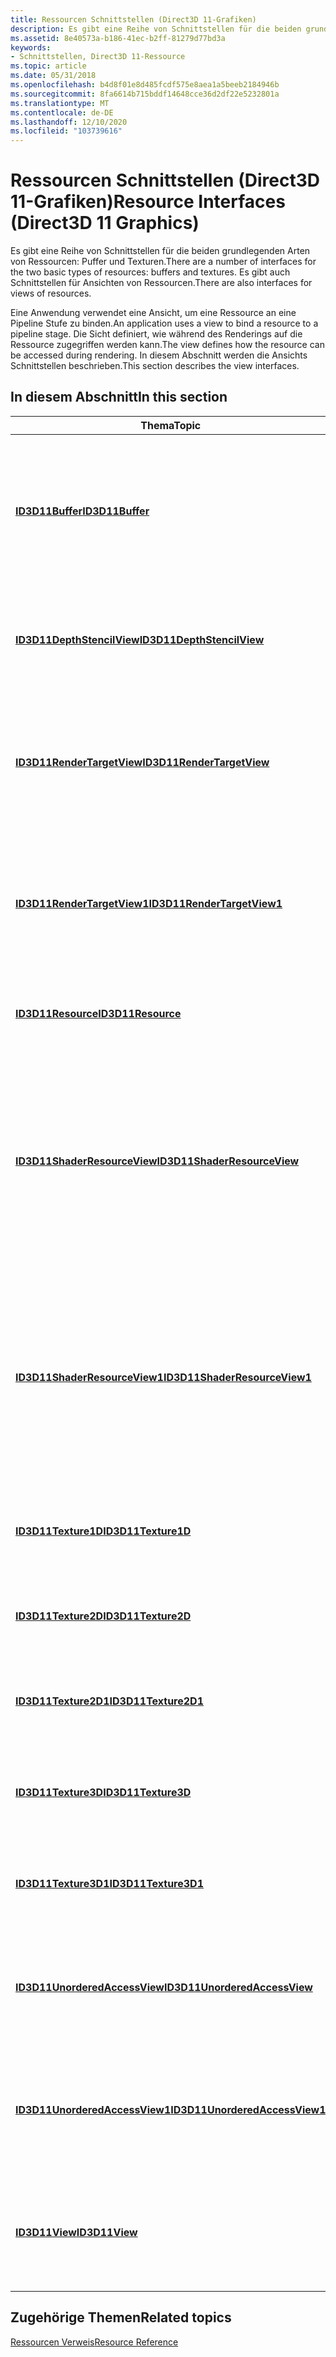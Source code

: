```yaml
---
title: Ressourcen Schnittstellen (Direct3D 11-Grafiken)
description: Es gibt eine Reihe von Schnittstellen für die beiden grundlegenden Typen von Ressourcen Puffern und Texturen.
ms.assetid: 8e40573a-b186-41ec-b2ff-81279d77bd3a
keywords:
- Schnittstellen, Direct3D 11-Ressource
ms.topic: article
ms.date: 05/31/2018
ms.openlocfilehash: b4d8f01e8d485fcdf575e8aea1a5beeb2184946b
ms.sourcegitcommit: 8fa6614b715bddf14648cce36d2df22e5232801a
ms.translationtype: MT
ms.contentlocale: de-DE
ms.lasthandoff: 12/10/2020
ms.locfileid: "103739616"
---
```

# <a name="resource-interfaces-direct3d-11-graphics"></a><span data-ttu-id="b8f62-104">Ressourcen Schnittstellen (Direct3D 11-Grafiken)</span><span class="sxs-lookup"><span data-stu-id="b8f62-104">Resource Interfaces (Direct3D 11 Graphics)</span></span>

<span data-ttu-id="b8f62-105">Es gibt eine Reihe von Schnittstellen für die beiden grundlegenden Arten von Ressourcen: Puffer und Texturen.</span><span class="sxs-lookup"><span data-stu-id="b8f62-105">There are a number of interfaces for the two basic types of resources: buffers and textures.</span></span> <span data-ttu-id="b8f62-106">Es gibt auch Schnittstellen für Ansichten von Ressourcen.</span><span class="sxs-lookup"><span data-stu-id="b8f62-106">There are also interfaces for views of resources.</span></span>

<span data-ttu-id="b8f62-107">Eine Anwendung verwendet eine Ansicht, um eine Ressource an eine Pipeline Stufe zu binden.</span><span class="sxs-lookup"><span data-stu-id="b8f62-107">An application uses a view to bind a resource to a pipeline stage.</span></span> <span data-ttu-id="b8f62-108">Die Sicht definiert, wie während des Renderings auf die Ressource zugegriffen werden kann.</span><span class="sxs-lookup"><span data-stu-id="b8f62-108">The view defines how the resource can be accessed during rendering.</span></span> <span data-ttu-id="b8f62-109">In diesem Abschnitt werden die Ansichts Schnittstellen beschrieben.</span><span class="sxs-lookup"><span data-stu-id="b8f62-109">This section describes the view interfaces.</span></span>


## <a name="in-this-section"></a><span data-ttu-id="b8f62-110">In diesem Abschnitt</span><span class="sxs-lookup"><span data-stu-id="b8f62-110">In this section</span></span>



| <span data-ttu-id="b8f62-111">Thema</span><span class="sxs-lookup"><span data-stu-id="b8f62-111">Topic</span></span>                                                                       | <span data-ttu-id="b8f62-112">BESCHREIBUNG</span><span class="sxs-lookup"><span data-stu-id="b8f62-112">Description</span></span>                                                                                                                                                                                            |
|-----------------------------------------------------------------------------|--------------------------------------------------------------------------------------------------------------------------------------------------------------------------------------------------------|
| [<span data-ttu-id="b8f62-113">**ID3D11Buffer**</span><span class="sxs-lookup"><span data-stu-id="b8f62-113">**ID3D11Buffer**</span></span>](/windows/desktop/api/D3D11/nn-d3d11-id3d11buffer)<br/>                             | <span data-ttu-id="b8f62-114">Eine Puffer Schnittstelle greift auf eine Puffer Ressource zu, bei der es sich um unstrukturierten Speicher handelt.</span><span class="sxs-lookup"><span data-stu-id="b8f62-114">A buffer interface accesses a buffer resource, which is unstructured memory.</span></span> <span data-ttu-id="b8f62-115">Puffer speichern in der Regel Scheitelpunkt-oder Indexdaten.</span><span class="sxs-lookup"><span data-stu-id="b8f62-115">Buffers typically store vertex or index data.</span></span><br/>                                                                  |
| [<span data-ttu-id="b8f62-116">**ID3D11DepthStencilView**</span><span class="sxs-lookup"><span data-stu-id="b8f62-116">**ID3D11DepthStencilView**</span></span>](/windows/desktop/api/D3D11/nn-d3d11-id3d11depthstencilview)<br/>         | <span data-ttu-id="b8f62-117">Eine Schnittstelle für die tiefen Schablone greift beim Testen von tiefen Schablone auf eine Textur Ressource zu.</span><span class="sxs-lookup"><span data-stu-id="b8f62-117">A depth-stencil-view interface accesses a texture resource during depth-stencil testing.</span></span><br/>                                                                                                    |
| [<span data-ttu-id="b8f62-118">**ID3D11RenderTargetView**</span><span class="sxs-lookup"><span data-stu-id="b8f62-118">**ID3D11RenderTargetView**</span></span>](/windows/desktop/api/D3D11/nn-d3d11-id3d11rendertargetview)<br/>         | <span data-ttu-id="b8f62-119">Eine Renderziel-View-Schnittstelle identifiziert die Renderziel-unter Ressourcen, auf die während des Renderings zugegriffen werden kann.</span><span class="sxs-lookup"><span data-stu-id="b8f62-119">A render-target-view interface identifies the render-target subresources that can be accessed during rendering.</span></span><br/>                                                                             |
| [<span data-ttu-id="b8f62-120">**ID3D11RenderTargetView1**</span><span class="sxs-lookup"><span data-stu-id="b8f62-120">**ID3D11RenderTargetView1**</span></span>](/windows/desktop/api/D3D11_3/nn-d3d11_3-id3d11rendertargetview1)<br/>       | <span data-ttu-id="b8f62-121">Eine Renderziel-View-Schnittstelle stellt die Renderziel-unter Ressourcen dar, auf die während des Renderings zugegriffen werden kann.</span><span class="sxs-lookup"><span data-stu-id="b8f62-121">A render-target-view interface represents the render-target subresources that can be accessed during rendering.</span></span><br/>                                                                             |
| [<span data-ttu-id="b8f62-122">**ID3D11Resource**</span><span class="sxs-lookup"><span data-stu-id="b8f62-122">**ID3D11Resource**</span></span>](/windows/desktop/api/D3D11/nn-d3d11-id3d11resource)<br/>                         | <span data-ttu-id="b8f62-123">Eine Ressourcen Schnittstelle stellt häufige Aktionen für alle Ressourcen bereit.</span><span class="sxs-lookup"><span data-stu-id="b8f62-123">A resource interface provides common actions on all resources.</span></span><br/>                                                                                                                              |
| [<span data-ttu-id="b8f62-124">**ID3D11ShaderResourceView**</span><span class="sxs-lookup"><span data-stu-id="b8f62-124">**ID3D11ShaderResourceView**</span></span>](/windows/desktop/api/D3D11/nn-d3d11-id3d11shaderresourceview)<br/>     | <span data-ttu-id="b8f62-125">Eine Shader-Resource-View-Schnittstelle gibt die unter Ressourcen an, auf die ein Shader während des Renderings zugreifen kann.</span><span class="sxs-lookup"><span data-stu-id="b8f62-125">A shader-resource-view interface specifies the subresources a shader can access during rendering.</span></span> <span data-ttu-id="b8f62-126">Beispiele für Shader-Ressourcen sind ein konstanter Puffer, ein Textur Puffer und eine Textur.</span><span class="sxs-lookup"><span data-stu-id="b8f62-126">Examples of shader resources include a constant buffer, a texture buffer, and a texture.</span></span><br/>  |
| [<span data-ttu-id="b8f62-127">**ID3D11ShaderResourceView1**</span><span class="sxs-lookup"><span data-stu-id="b8f62-127">**ID3D11ShaderResourceView1**</span></span>](/windows/desktop/api/D3D11_3/nn-d3d11_3-id3d11shaderresourceview1)<br/>   | <span data-ttu-id="b8f62-128">Eine Shader-Resource-View-Schnittstelle stellt die unter Ressourcen dar, auf die ein Shader während des Renderings zugreifen kann.</span><span class="sxs-lookup"><span data-stu-id="b8f62-128">A shader-resource-view interface represents the subresources a shader can access during rendering.</span></span> <span data-ttu-id="b8f62-129">Beispiele für Shader-Ressourcen sind ein konstanter Puffer, ein Textur Puffer und eine Textur.</span><span class="sxs-lookup"><span data-stu-id="b8f62-129">Examples of shader resources include a constant buffer, a texture buffer, and a texture.</span></span><br/> |
| [<span data-ttu-id="b8f62-130">**ID3D11Texture1D**</span><span class="sxs-lookup"><span data-stu-id="b8f62-130">**ID3D11Texture1D**</span></span>](/windows/desktop/api/D3D11/nn-d3d11-id3d11texture1d)<br/>                       | <span data-ttu-id="b8f62-131">Eine 1D-Textur Schnittstelle greift auf texaus dem strukturierten Arbeitsspeicher zu.</span><span class="sxs-lookup"><span data-stu-id="b8f62-131">A 1D texture interface accesses texel data, which is structured memory.</span></span><br/>                                                                                                                     |
| [<span data-ttu-id="b8f62-132">**ID3D11Texture2D**</span><span class="sxs-lookup"><span data-stu-id="b8f62-132">**ID3D11Texture2D**</span></span>](/windows/desktop/api/D3D11/nn-d3d11-id3d11texture2d)<br/>                       | <span data-ttu-id="b8f62-133">Eine 2D-Textur Schnittstelle dient zum Verwalten von Textem Arbeitsspeicher.</span><span class="sxs-lookup"><span data-stu-id="b8f62-133">A 2D texture interface manages texel data, which is structured memory.</span></span><br/>                                                                                                                      |
| [<span data-ttu-id="b8f62-134">**ID3D11Texture2D1**</span><span class="sxs-lookup"><span data-stu-id="b8f62-134">**ID3D11Texture2D1**</span></span>](/windows/desktop/api/D3D11_3/nn-d3d11_3-id3d11texture2d1)<br/>                     | <span data-ttu-id="b8f62-135">Eine 2D-Textur Schnittstelle stellt texturdaten dar, d. h. strukturierter Arbeitsspeicher.</span><span class="sxs-lookup"><span data-stu-id="b8f62-135">A 2D texture interface represents texel data, which is structured memory.</span></span><br/>                                                                                                                   |
| [<span data-ttu-id="b8f62-136">**ID3D11Texture3D**</span><span class="sxs-lookup"><span data-stu-id="b8f62-136">**ID3D11Texture3D**</span></span>](/windows/desktop/api/D3D11/nn-d3d11-id3d11texture3d)<br/>                       | <span data-ttu-id="b8f62-137">Eine 3D-Textur Schnittstelle greift auf texaus dem strukturierten Arbeitsspeicher zu.</span><span class="sxs-lookup"><span data-stu-id="b8f62-137">A 3D texture interface accesses texel data, which is structured memory.</span></span><br/>                                                                                                                     |
| [<span data-ttu-id="b8f62-138">**ID3D11Texture3D1**</span><span class="sxs-lookup"><span data-stu-id="b8f62-138">**ID3D11Texture3D1**</span></span>](/windows/desktop/api/D3D11_3/nn-d3d11_3-id3d11texture3d1)<br/>                     | <span data-ttu-id="b8f62-139">Eine 3D-Textur Schnittstelle stellt texturdaten dar, d. h. strukturierter Arbeitsspeicher.</span><span class="sxs-lookup"><span data-stu-id="b8f62-139">A 3D texture interface represents texel data, which is structured memory.</span></span><br/>                                                                                                                   |
| [<span data-ttu-id="b8f62-140">**ID3D11UnorderedAccessView**</span><span class="sxs-lookup"><span data-stu-id="b8f62-140">**ID3D11UnorderedAccessView**</span></span>](/windows/desktop/api/D3D11/nn-d3d11-id3d11unorderedaccessview)<br/>   | <span data-ttu-id="b8f62-141">Eine Ansichts Schnittstelle gibt die Teile einer Ressource an, auf die die Pipeline während des Renderings zugreifen kann.</span><span class="sxs-lookup"><span data-stu-id="b8f62-141">A view interface specifies the parts of a resource the pipeline can access during rendering.</span></span><br/>                                                                                                |
| [<span data-ttu-id="b8f62-142">**ID3D11UnorderedAccessView1**</span><span class="sxs-lookup"><span data-stu-id="b8f62-142">**ID3D11UnorderedAccessView1**</span></span>](/windows/desktop/api/D3D11_3/nn-d3d11_3-id3d11unorderedaccessview1)<br/> | <span data-ttu-id="b8f62-143">Eine ungeordnete Access-View-Schnittstelle stellt die Teile einer Ressource dar, auf die die Pipeline während des Renderings zugreifen kann.</span><span class="sxs-lookup"><span data-stu-id="b8f62-143">An unordered-access-view interface represents the parts of a resource the pipeline can access during rendering.</span></span><br/>                                                                             |
| [<span data-ttu-id="b8f62-144">**ID3D11View**</span><span class="sxs-lookup"><span data-stu-id="b8f62-144">**ID3D11View**</span></span>](/windows/desktop/api/D3D11/nn-d3d11-id3d11view)<br/>                                 | <span data-ttu-id="b8f62-145">Eine Ansichts Schnittstelle gibt die Teile einer Ressource an, auf die die Pipeline während des Renderings zugreifen kann.</span><span class="sxs-lookup"><span data-stu-id="b8f62-145">A view interface specifies the parts of a resource the pipeline can access during rendering.</span></span><br/>                                                                                                |



 

## <a name="related-topics"></a><span data-ttu-id="b8f62-146">Zugehörige Themen</span><span class="sxs-lookup"><span data-stu-id="b8f62-146">Related topics</span></span>

<dl> <dt>

[<span data-ttu-id="b8f62-147">Ressourcen Verweis</span><span class="sxs-lookup"><span data-stu-id="b8f62-147">Resource Reference</span></span>](d3d11-graphics-reference-resource.md)
</dt> </dl>

 

 






